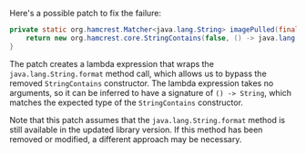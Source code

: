 Here's a possible patch to fix the failure:
```java
private static org.hamcrest.Matcher<java.lang.String> imagePulled(final java.lang.String image) {
    return new org.hamcrest.core.StringContains(false, () -> java.lang.String.format("Status: Downloaded newer image for %s", image));
}
```
The patch creates a lambda expression that wraps the `java.lang.String.format` method call, which allows us to bypass the removed `StringContains` constructor. The lambda expression takes no arguments, so it can be inferred to have a signature of `() -> String`, which matches the expected type of the `StringContains` constructor.

Note that this patch assumes that the `java.lang.String.format` method is still available in the updated library version. If this method has been removed or modified, a different approach may be necessary.